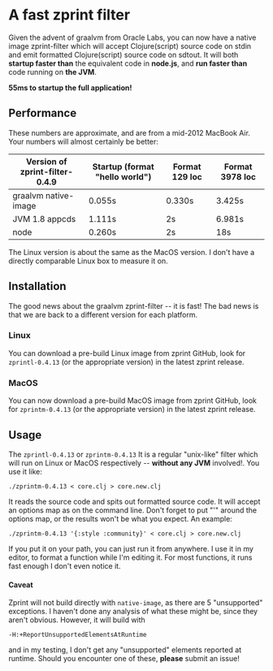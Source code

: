 # A fast zprint filter

Given the advent of graalvm from Oracle Labs, you can
now have a native image zprint-filter which will accept Clojure(script)
source code on stdin and emit formatted Clojure(script)
source code on sdtout.  It will both __startup faster than__ the equivalent
code in __node.js__, and __run faster than__ code running on __the JVM__.

__55ms to startup the full application!__

## Performance

These numbers are approximate, and are from a mid-2012 MacBook Air.
Your numbers will almost certainly be better:

| Version of zprint-filter-0.4.9 | Startup (format "hello world") | Format 129 loc | Format 3978 loc |
|---------|--------------------------------|----------------|-----------------|
| graalvm native-image | 0.055s | 0.330s  | 3.425s|
| JVM 1.8 appcds | 1.111s | 2s | 6.981s |
| node | 0.260s | 2s | 18s |

The Linux version is about the same as the MacOS version.
I don't have a directly comparable Linux box to measure
it on.

## Installation

The good news about the graalvm zprint-filter -- it is fast!  The bad
news is that we are back to a different version for each platform.

### Linux

You can download a pre-build Linux image from zprint GitHub, look for `zprintl-0.4.13`
(or the appropriate version) in the latest zprint release.

### MacOS

You can now download a pre-build MacOS image from zprint GitHub, look for `zprintm-0.4.13`
(or the appropriate version) in the latest zprint release.

## Usage

The `zprintl-0.4.13` or `zprintm-0.4.13` It is a regular "unix-like" filter which will
run on Linux or MacOS respectively -- __without any JVM__ involved!.  You
use it like:

```
./zprintm-0.4.13 < core.clj > core.new.clj
```
It reads the source code and spits out formatted source code.  It will accept an options
map as on the command line.  Don't forget to put "'" around the options map, or the results
won't be what you expect.  An example:

```
./zprintm-0.4.13 '{:style :community}' < core.clj > core.new.clj
```
If you put it on your path, you can just run it from anywhere.  I use it in my editor,
to format a function while I'm editing it.  For most functions, it runs fast enough I don't even notice it.

#### Caveat

Zprint will not build directly with `native-image`, as there are 5 "unsupported"
exceptions.  I haven't done any analysis of what these might be,
since they aren't obvious.  However, it will build with

```-H:+ReportUnsupportedElementsAtRuntime```

and in my testing, I don't
get any "unsupported" elements reported at runtime.  Should you
encounter one of these, __please__ submit an issue!

